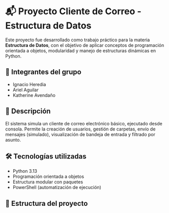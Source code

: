# 📬 Proyecto Cliente de Correo - Estructura de Datos

Este proyecto fue desarrollado como trabajo práctico para la materia **Estructura de Datos**, con el objetivo de aplicar conceptos de programación orientada a objetos, modularidad y manejo de estructuras dinámicas en Python.

## 👥 Integrantes del grupo

- Ignacio Heredia
- Ariel Aguilar
- Katherine Avendaño

## 🚀 Descripción

El sistema simula un cliente de correo electrónico básico, ejecutado desde consola. Permite la creación de usuarios, gestión de carpetas, envío de mensajes (simulado), visualización de bandeja de entrada y filtrado por asunto.

## 🛠️ Tecnologías utilizadas

- Python 3.13
- Programación orientada a objetos
- Estructura modular con paquetes
- PowerShell (automatización de ejecución)

## 📁 Estructura del proyecto

